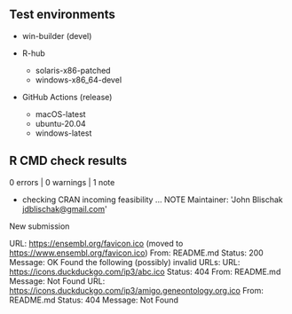## Test environments

* win-builder (devel)

* R-hub
    * solaris-x86-patched
    * windows-x86_64-devel

* GitHub Actions (release)
    * macOS-latest
    * ubuntu-20.04
    * windows-latest

## R CMD check results

0 errors | 0 warnings | 1 note

* checking CRAN incoming feasibility ... NOTE
Maintainer: 'John Blischak <jdblischak@gmail.com>'

New submission

  URL: https://ensembl.org/favicon.ico (moved to https://www.ensembl.org/favicon.ico)
    From: README.md
    Status: 200
    Message: OK
Found the following (possibly) invalid URLs:
  URL: https://icons.duckduckgo.com/ip3/abc.ico
    Status: 404
    From: README.md
    Message: Not Found
  URL: https://icons.duckduckgo.com/ip3/amigo.geneontology.org.ico
    From: README.md
    Status: 404
    Message: Not Found
